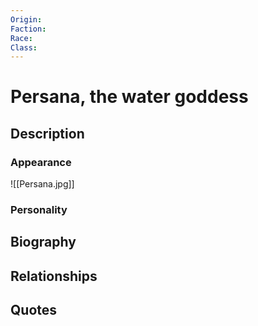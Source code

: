 ```yaml
---
Origin: 
Faction: 
Race: 
Class:
---
```

# Persana, the water goddess
## Description

### Appearance
![[Persana.jpg]]
### Personality
## Biography
## Relationships

## Quotes